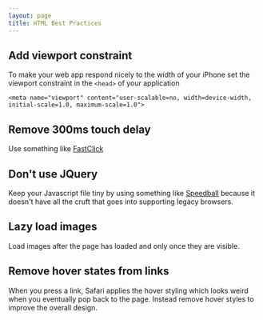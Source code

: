 ```yaml
---
layout: page
title: HTML Best Practices 
---
```


## Add viewport constraint

To make your web app respond nicely to the width of your iPhone set the viewport constraint in the `<head>` of your application

```
<meta name="viewport" content="user-scalable=no, width=device-width, initial-scale=1.0, maximum-scale=1.0">
```

## Remove 300ms touch delay

Use something like [FastClick](https://github.com/ftlabs/fastclick)

## Don't use JQuery

Keep your Javascript file tiny by using something like [Speedball](https://github.com/lokimeyburg/Speedball) because it doesn't have all the cruft that goes into supporting legacy browsers.

## Lazy load images

Load images after the page has loaded and only once they are visible.

## Remove hover states from links 

When you press a link, Safari applies the hover styling which looks weird when you eventually pop back to the page. Instead remove hover styles to improve the overall design.

